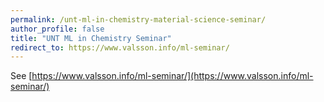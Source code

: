 ```yaml
---
permalink: /unt-ml-in-chemistry-material-science-seminar/
author_profile: false
title: "UNT ML in Chemistry Seminar"
redirect_to: https://www.valsson.info/ml-seminar/
---
```


See [https://www.valsson.info/ml-seminar/](https://www.valsson.info/ml-seminar/)

